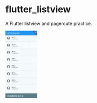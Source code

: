# flutter_listview

A Flutter listview and pageroute practice.

<img src="pic/flutter_listview.gif" width="100" />
<img src"pic/pageRoute_animation.gif" width="100" />

